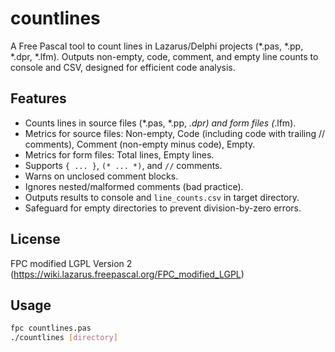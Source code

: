# countlines

A Free Pascal tool to count lines in Lazarus/Delphi projects (*.pas, *.pp, *.dpr, *.lfm). Outputs non-empty, code, comment, and empty line counts to console and CSV, designed for efficient code analysis.

## Features
- Counts lines in source files (*.pas, *.pp, *.dpr) and form files (*.lfm).
- Metrics for source files: Non-empty, Code (including code with trailing // comments), Comment (non-empty minus code), Empty.
- Metrics for form files: Total lines, Empty lines.
- Supports `{ ... }`, `(* ... *)`, and `//` comments.
- Warns on unclosed comment blocks.
- Ignores nested/malformed comments (bad practice).
- Outputs results to console and `line_counts.csv` in target directory.
- Safeguard for empty directories to prevent division-by-zero errors.

## License
FPC modified LGPL Version 2 (https://wiki.lazarus.freepascal.org/FPC_modified_LGPL)

## Usage
```bash
fpc countlines.pas
./countlines [directory]
